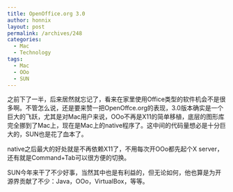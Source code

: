 ```yaml
---
title: OpenOffice.org 3.0
author: honnix
layout: post
permalink: /archives/248
categories:
  - Mac
  - Technology
tags:
  - Mac
  - OOo
  - SUN
---
```

之前下了一半，后来居然就忘记了，看来在家里使用Office类型的软件机会不是很多啊。不管怎么说，还是要来赞一把OpenOffce.org的表现，3.0版本确实是一个巨大的飞跃，尤其是对Mac用户来说，OOo不再是X11的简单移植，底层的图形库完全挪到了Mac上，现在是Mac上的native程序了。这中间的代码量想必是十分巨大的，SUN也是花了血本了。

native之后最大的好处就是不再依赖X11了，不用每次开OOo都先起个X server，还有就是Command+Tab可以很方便的切换。

SUN今年来干了不少好事，当然其中也是有利益的，但无论如何，他也算是为开源界贡献了不少：Java，OOo，VirtualBox，等等。